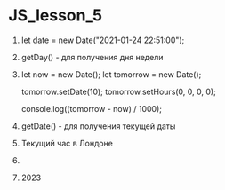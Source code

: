 # JS_lesson_5

1) let date = new Date("2021-01-24 22:51:00"); <br>
2) getDay() - для получения дня недели <br>
3)  let now = new Date(); 
    let tomorrow = new Date();
  
    tomorrow.setDate(10);
    tomorrow.setHours(0, 0, 0, 0); 

    console.log((tomorrow - now) / 1000); <br>
4) getDate() - для получения текущей даты <br>
7) Текущий час в Лондоне <br>
8)
9) 2023
